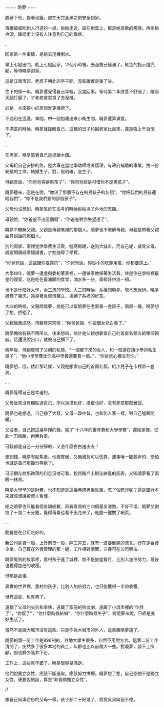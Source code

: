 ==== 曉夢 ===

趕著下班，趕著地鐵，趕在天完全黑之前安全到家。

落葉被風吹到人行道的一邊。偷偷走近，踩在樹葉上，那是她喜歡的觸感。再偷偷抬頭，確認街上沒有人注意到自己的異狀。

..

回家第一件事情，是給去溼機倒水。

早上七點出門，晚上七點回家，12個小時裡，去溼機已經滿了。紅色的指示燈亮起，等待曉夢迴家。

這是江南市郊，老房子朝北的亭子間。溼氣確實是重了些。

住下的頭一年，曉夢還覺得自己年輕，沒當回事。等待第二年膝蓋不舒服了，陰雨天腿打顫了，才老老實實買了去溼機。

於是，本來狹小的房間就更擁擠了。

不過租在這邊，單間，帶一個加建出來小衛生間，曉夢還算滿意。

不滿意的時候，曉夢就提醒自己，這樣的日子和回老家比起來，還是強上千百倍了。

..

在老家，曉夢感覺自己是提線木偶。

父母給自己安排的路，是大專在當地學幼師或者護理，有政府補助的專業。找一份安穩的工作，結婚生子。對，很明確，是生子。

母親會說，“你爸爸喜歡男孩子”，“你爸爸總是可惜你不是男孩子”。

曉夢聽來，這是在說，“你佔了那個不存在的男孩子的名額”，“你把我們的男孩還給我們”，“你不是我們要的那個孩子”。

父母也沒想到，曉夢敢於在高考的時候偷偷填了外地的志願。

母親說，“你爸爸不出這個錢”，“你爸爸對你失望透了”。

曉夢不瞭解父親。父親是母親嘴裡的那個人。曉夢也不瞭解母親，母親是帶著父親面具說話的那個人。

別的同學，家裡提供學費生活費，噓寒問暖，送到大城市。而自己呢，威脅父母，說要問親戚借錢讀書，才勉強得了學費。

“你爸爸說，這些錢你要還的”，“你爸爸說，你從小的吃穿用度，你都要還上。”

大學四年，曉夢一邊虛與委蛇著家裡，一邊做家教掙著生活費。住是住在學校裡最差的寢室，吃是吃在最油膩的食堂，油水多一些，兩頓好併成一頓。

也不是什麼好大學，兩三流的學校。大三的時候，系裡問曉夢，想不想保研。曉夢猶豫了幾天，還是著急經濟獨立，拒絕了系裡的好意。

大四的時候，父親問曉夢，說是可以幫曉夢在老家置一套房子，兩房一廳。曉夢想了想，拒絕了。

父親惱羞成怒。母親發來短信：“你爸爸說，你這個女兒白養了。”

曉夢開始有點不明所以，後來想來，估計是父親想要拿自己的首房名額去給哪個親戚。話還沒說出口，就被自己攔下了。

兩年後，母親發現了父親的私情，“一個鄉下來的女人，和一個還在讀小學的私生崽子”，“他小學學費比你高中學費還要貴一倍。”，“你爸爸心裡沒有你。”

曉夢想，哦，估計那時候，父親是想拿自己的首房名額，給小兒子在市裡置一套房。

...

曉夢覺得自己是幸運的。

父母從來沒有體貼過自己，所以淡漠也好，操縱也好，沒有那麼那麼難受。

曉夢也是想過，自己掙了大錢，父母一改往昔，也和別人家一樣，對自己噓寒問暖。

又或者，自己把這幾年掙的錢，當了“十八年的養育費和大學學費”，還給家裡。從此一刀兩斷，再無負擔。

可錢都是自己一分分掙的，又憑什麼白白送出去？

想到錢，曉夢有點焦慮。他鄉寄居，又無親友可以依靠，遇事唯一能救命的，恐怕也就是自己那幾分存款了。

可活期存款那微薄的利息沒啥可看，投資賬戶上眼花繚亂的圖表，又叫曉夢看了兩眼一抹黑。

曉夢大學學的是財務，也不知道是這幾年跨專業就業，忘了個乾淨呢？還是銀行本來就沒想讓投資人看懂。

總之曉夢也只能看個金額總數，再看看買的三四個基金漲勢。不好不壞。曉夢又劃拉了十幾二十分鐘，覺得再看也看不出花來了，乾脆一鍵關了網頁。

...

晚餐是在公司吃好的。

新公司薪資一般，上升前景一般，隔三差五，就有一波要倒閉的流言。好在是合資企業，自己算在外資管理的那一邊，工作相對清閒，三餐可在公司解決。

曉夢看到的故事裡，農村孩子進了城裡，無不是披星戴月，比別人加倍努力，最後也獲得加倍的收穫。

但那是故事。

真實的世界裡，農村的孩子，比別人加倍努力，也只能獲得一半的收穫。

但有這些，也就夠了。

遠離了父母的尖刻和爭執，遠離了家庭的狗血劇，遠離了小城市裡的“你胖了”，“你瘦了”，“你什麼時候結婚”，“你什麼時候生子”，對曉夢來說，已經是美好生活了。

當然不是說大城市沒有這些。只是作為大城市的外人，這些離曉夢遠了。

曉夢的頭一份工作是996制的，外地大學生很多，自然不用說方言。這第二份工作清閒了，突然多了很多本地的員工，年齡也比以前稍大一些。對曉夢，談不上照顧，但也鮮少落井下石。

工作上，這些就不錯了。曉夢很容易滿足。

他們說獨立女性，應該不斷進取，應該努力拼搏。曉夢想了想，自己恐怕不是獨立女性，硬要說的話，算是“非自願獨立女性”。

//

像自己同事若彤的父母一樣，孩子都二十好幾了，寶寶貝貝叫個不停。